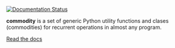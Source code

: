 [![Documentation Status](https://readthedocs.org/projects/commodity/badge/?version=latest)](http://commodity.readthedocs.io/en/latest/?badge=latest)

**commodity** is a set of generic Python utility functions and clases (commodities) for
recurrent operations in almost any program.

[Read the docs](http://commodity.readthedocs.org/)
